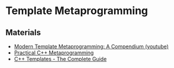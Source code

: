 # Template Metaprogramming

## Materials

* [Modern Template Metaprogramming: A Compendium (youtube)](https://www.youtube.com/watch?v=Am2is2QCvxY)
* [Practical C++ Metaprogramming](http://www.oreilly.com/programming/free/practical-c-plus-plus-metaprogramming.csp)
* [C++ Templates - The Complete Guide](http://www.josuttis.com/tmplbook/)
